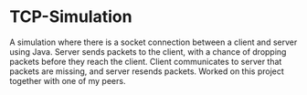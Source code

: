 # TCP-Simulation
A simulation where there is a socket connection between a client and server using
Java. Server sends packets to the client, with a chance of
dropping packets before they reach the client. Client
communicates to server that packets are missing, and server
resends packets. Worked on this project together with one of my peers. 
